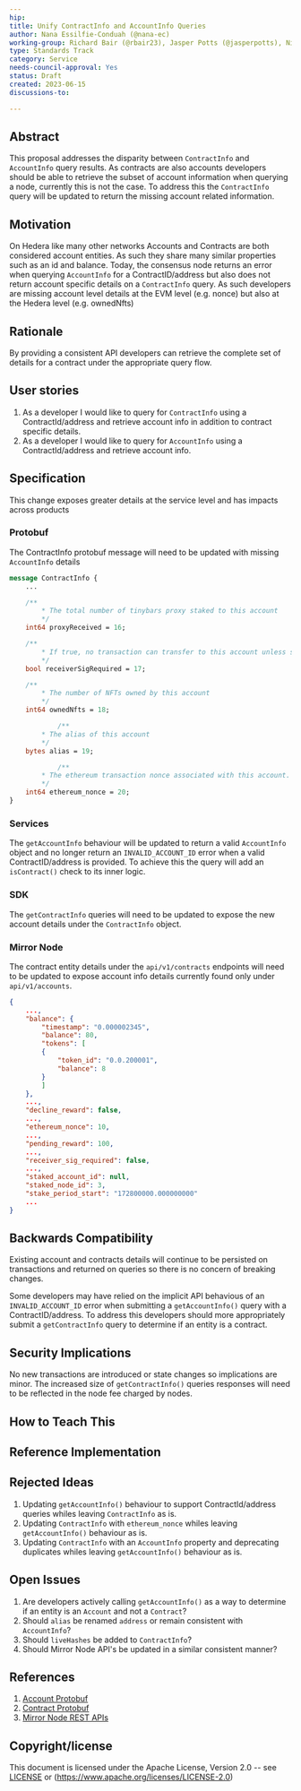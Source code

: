 ```yaml
---
hip: 
title: Unify ContractInfo and AccountInfo Queries
author: Nana Essilfie-Conduah (@nana-ec)
working-group: Richard Bair (@rbair23), Jasper Potts (@jasperpotts), Nick Poorman (@nickpoorman), Stoyan Panayotov (stoyan.panayotov@limechain.tech), Miroslav Gatsanoga (miroslav.gatsanoga@limechain.tech), Greg Scullard (gregscullard@hedera.com), Steven Sheehy (@steven-sheehy), Michael Tinker (@tinker-michaelj), Neeha Sompalli (@Neeharika-Sompalli)
type: Standards Track
category: Service
needs-council-approval: Yes
status: Draft
created: 2023-06-15
discussions-to: 

---
```


## Abstract

This proposal addresses the disparity between `ContractInfo` and `AccountInfo` query results.
As contracts are also accounts developers should be able to retrieve the subset of account information when querying a node, currently this is not the case.
To address this the `ContractInfo` query will be updated to return the missing account related information.

## Motivation

On Hedera like many other networks Accounts and Contracts are both considered account entities. As such they share many similar properties such as an id and balance.
Today, the consensus node returns an error when querying `AccountInfo` for a ContractID/address but also does not return account specific details on a `ContractInfo` query.
As such developers are missing account level details at the EVM level (e.g. nonce) but also at the Hedera level (e.g. ownedNfts)

## Rationale

By providing a consistent API developers can retrieve the complete set of details for a contract under the appropriate query flow.

## User stories

1. As a developer I would like to query for `ContractInfo` using a ContractId/address and retrieve account info in addition to contract specific details. 
2. As a developer I would like to query for `AccountInfo` using a ContractId/address and retrieve account info. 
  
## Specification

This change exposes greater details at the service level and has impacts across products

### Protobuf
The ContractInfo protobuf message will need to be updated with missing `AccountInfo` details
```protobuf
message ContractInfo {
    ...

    /**
        * The total number of tinybars proxy staked to this account
        */
    int64 proxyReceived = 16;

    /**
        * If true, no transaction can transfer to this account unless signed by this account's key
        */
    bool receiverSigRequired = 17;

    /**
        * The number of NFTs owned by this account
        */
    int64 ownedNfts = 18;

            /**
        * The alias of this account
        */
    bytes alias = 19;

            /**
        * The ethereum transaction nonce associated with this account.
        */
    int64 ethereum_nonce = 20;
}
```

### Services
The `getAccountInfo` behaviour will be updated to return a valid `AccountInfo` object and no longer return an `INVALID_ACCOUNT_ID` error when a valid ContractID/address is provided.
To achieve this the query will add an `isContract()` check to its inner logic.

### SDK
The `getContractInfo` queries will need to be updated to expose the new account details under the `ContractInfo` object.

### Mirror Node
The contract entity details under the `api/v1/contracts` endpoints will need to be updated to expose account info details currently found only under `api/v1/accounts`.

```json
{
    ...,
    "balance": {
        "timestamp": "0.000002345",
        "balance": 80,
        "tokens": [
        {
            "token_id": "0.0.200001",
            "balance": 8
        }
        ]
    },
    ...,
    "decline_reward": false,
    ...,
    "ethereum_nonce": 10,
    ...,
    "pending_reward": 100,
    ..., 
    "receiver_sig_required": false,
    ...,
    "staked_account_id": null,
    "staked_node_id": 3,
    "stake_period_start": "172800000.000000000"
    ...
}
```


## Backwards Compatibility

Existing account and contracts details will continue to be persisted on transactions and returned on queries so there is no concern of breaking changes.

Some developers may have relied on the implicit API behavious of an `INVALID_ACCOUNT_ID` error when submitting a `getAccountInfo()` query with a ContractID/address.
To address this developers should more appropriately submit a `getContractInfo` query to determine if an entity is a contract.

## Security Implications

No new transactions are introduced or state changes so implications are minor.
The increased size of `getContractInfo()` queries responses will need to be reflected in the node fee charged by nodes.

## How to Teach This



## Reference Implementation



## Rejected Ideas

1. Updating `getAccountInfo()` behaviour to support ContractId/address queries whiles leaving `ContractInfo` as is.
2. Updating  `ContractInfo` with `ethereum_nonce` whiles leaving `getAccountInfo()` behaviour as is.
2. Updating  `ContractInfo` with an `AccountInfo` property and deprecating duplicates whiles leaving `getAccountInfo()` behaviour as is.

## Open Issues

1. Are developers actively calling `getAccountInfo()` as a way to determine if an entity is an `Account` and not a `Contract`?
2. Should `alias` be renamed `address` or remain consistent with `AccountInfo`?
3. Should `liveHashes` be added to `ContractInfo`?
4. Should Mirror Node API's be updated in a similar consistent manner?

## References

1. [Account Protobuf](https://github.com/hashgraph/hedera-protobufs/blob/main/services/crypto_get_info.proto)
2. [Contract Protobuf](https://github.com/hashgraph/hedera-protobufs/blob/main/services/contract_get_info.proto)
3. [Mirror Node REST APIs](https://testnet.mirrornode.hedera.com/api/v1/docs/)

## Copyright/license

This document is licensed under the Apache License, Version 2.0 -- see [LICENSE](../LICENSE) or (https://www.apache.org/licenses/LICENSE-2.0)
